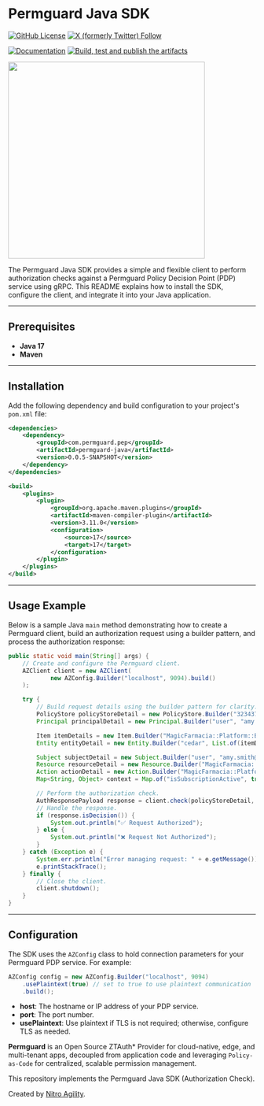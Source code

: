 # Permguard Java SDK

[![GitHub License](https://img.shields.io/github/license/permguard/permguard-java)](https://github.com/permguard/permguard-java?tab=Apache-2.0-1-ov-file#readme)
[![X (formerly Twitter) Follow](https://img.shields.io/twitter/follow/permguard)](https://x.com/intent/follow?original_referer=https%3A%2F%2Fdeveloper.x.com%2F&ref_src=twsrc%5Etfw%7Ctwcamp%5Ebuttonembed%7Ctwterm%5Efollow%7Ctwgr%5ETwitterDev&screen_name=Permguard)

[![Documentation](https://img.shields.io/website?label=Docs&url=https%3A%2F%2Fwww.permguard.com%2F)](https://www.permguard.com/)
[![Build, test and publish the artifacts](https://github.com/permguard/permguard-java/actions/workflows/permguard-java-ci.yml/badge.svg)](https://github.com/permguard/permguard-java/actions/workflows/permguard-java-ci.yml)

<p align="left">
  <img src="https://raw.githubusercontent.com/permguard/permguard-assets/main/pink-txt//1line.svg" class="center" width="400px" height="auto"/>
</p>


The Permguard Java SDK provides a simple and flexible client to perform authorization checks against a Permguard Policy Decision Point (PDP) service using gRPC. This README explains how to install the SDK, configure the client, and integrate it into your Java application.

---

## Prerequisites

- **Java 17**
- **Maven**

---

## Installation

Add the following dependency and build configuration to your project's `pom.xml` file:

```xml
<dependencies>
    <dependency>
        <groupId>com.permguard.pep</groupId>
        <artifactId>permguard-java</artifactId>
        <version>0.0.5-SNAPSHOT</version>
    </dependency>
</dependencies>

<build>
    <plugins>
        <plugin>
            <groupId>org.apache.maven.plugins</groupId>
            <artifactId>maven-compiler-plugin</artifactId>
            <version>3.11.0</version>
            <configuration>
                <source>17</source>
                <target>17</target>
            </configuration>
        </plugin>
    </plugins>
</build>
```

---

## Usage Example

Below is a sample Java `main` method demonstrating how to create a Permguard client, build an authorization request using a builder pattern, and process the authorization response:

```java
public static void main(String[] args) {
    // Create and configure the Permguard client.
    AZClient client = new AZClient(
            new AZConfig.Builder("localhost", 9094).build()
    );

    try {
        // Build request details using the builder pattern for clarity.
        PolicyStore policyStoreDetail = new PolicyStore.Builder("323437219436", "ledger", "9b8030f0edb949c0b743bd13b8396c15").build();
        Principal principalDetail = new Principal.Builder("user", "amy.smith@acmecorp.com", "keycloak").build();

        Item itemDetails = new Item.Builder("MagicFarmacia::Platform::BranchInfo", "subscription", Map.of("active", true), List.of()).build();
        Entity entityDetail = new Entity.Builder("cedar", List.of(itemDetails)).build();

        Subject subjectDetail = new Subject.Builder("user", "amy.smith@acmecorp.com", "keycloak", Map.of("isSuperUser", true)).build();
        Resource resourceDetail = new Resource.Builder("MagicFarmacia::Platform::Subscription", "e3a786fd07e24bfa95ba4341d3695ae8", Map.of("isEnabled", true)).build();
        Action actionDetail = new Action.Builder("MagicFarmacia::Platform::Action::create", Map.of("isEnabled", true)).build();
        Map<String, Object> context = Map.of("isSubscriptionActive", true, "time", "2025-01-23T16:17:46+00:00");

        // Perform the authorization check.
        AuthResponsePayload response = client.check(policyStoreDetail, actionDetail, principalDetail, resourceDetail, entityDetail, subjectDetail, context);
        // Handle the response.
        if (response.isDecision()) {
            System.out.println("✅ Request Authorized");
        } else {
            System.out.println("❌ Request Not Authorized");
        }
    } catch (Exception e) {
        System.err.println("Error managing request: " + e.getMessage());
        e.printStackTrace();
    } finally {
        // Close the client.
        client.shutdown();
    }
}
```

---

## Configuration

The SDK uses the `AZConfig` class to hold connection parameters for your Permguard PDP service. For example:

```java
AZConfig config = new AZConfig.Builder("localhost", 9094)
    .usePlaintext(true) // set to true to use plaintext communication
    .build();
```

- **host**: The hostname or IP address of your PDP service.
- **port**: The port number.
- **usePlaintext**: Use plaintext if TLS is not required; otherwise, configure TLS as needed.




**Permguard** is an Open Source ZTAuth* Provider for cloud-native, edge, and multi-tenant apps, decoupled from application code and leveraging `Policy-as-Code` for centralized, scalable permission management.

This repository implements the Permguard Java SDK (Authorization Check).

Created by [Nitro Agility](https://www.nitroagility.com/).

